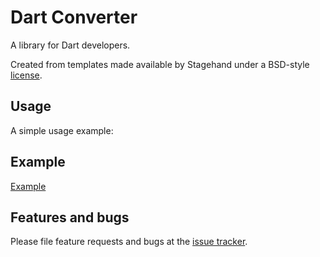 # Dart Converter

A library for Dart developers.

Created from templates made available by Stagehand under a BSD-style
[license](https://github.com/dart-lang/stagehand/blob/master/LICENSE).

## Usage

A simple usage example:

## Example

[Example](./example)

## Features and bugs

Please file feature requests and bugs at the [issue tracker][tracker].

[tracker]: https://github.com/TheKingDave/dart_converter/issues
